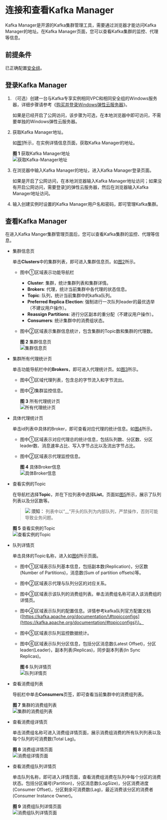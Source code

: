 # 连接和查看Kafka Manager<a name="kafka-ug-180801002"></a>

Kafka Manager是开源的Kafka集群管理工具，需要通过浏览器才能访问Kafka Manager的地址。在Kafka Manager页面，您可以查看Kafka集群的监控、代理等信息。

## 前提条件<a name="section225513720438"></a>

已正确配置[安全组](准备实例依赖资源.md)。

## 登录Kafka Manager<a name="zh-cn_topic_0143117163_section14321822182915"></a>

1.  <a name="zh-cn_topic_0143117163_li10494164794120"></a>（可选）创建一台与Kafka专享实例相同VPC和相同安全组的Windows服务器，详细步骤请参考《[购买并登录Windows弹性云服务器](https://support.huaweicloud.com/qs-ecs/zh-cn_topic_0021831611.html)》。

    如果是已经开启了公网访问，该步骤为可选，在本地浏览器中即可访问，不需要单独的Windows弹性云服务器。

2.  获取Kafka Manager地址。

    如[图1](#zh-cn_topic_0143117163_fig181443461517)所示，在实例详情信息页面，获取Kafka Manager的地址。

    **图 1**  获取Kafka Manager地址<a name="zh-cn_topic_0143117163_fig181443461517"></a>  
    ![](figures/获取Kafka-Manager地址.png "获取Kafka-Manager地址")

3.  在浏览器中输入Kafka Manager的地址，进入Kafka Manager登录页面。

    如果是开启了公网访问，在本地浏览器输入Kafka Manager地址访问；如果没有开启公网访问，需要登录[1](#zh-cn_topic_0143117163_li10494164794120)的弹性云服务器，然后在浏览器输入Kafka Manager地址访问。

4.  输入创建实例时设置的Kafka Manager用户名和密码，即可管理Kafka集群。

## 查看Kafka Manager<a name="zh-cn_topic_0143117163_section1250619492116"></a>

在进入Kafka Manger集群管理页面后，您可以查看Kafka集群的监控、代理等信息。

-   集群信息页

    单击**Clusters**中的集群列表，即可进入集群信息页。如[图2](#zh-cn_topic_0143117163_fig5401930101911)所示。

    -   图中①区域表示功能导航栏
        -   **Cluster**: 集群，统计集群列表和集群详情。
        -   **Brokers**: 代理，统计当前集群中各代理的状态信息。
        -   **Topic**: 队列，统计当前集群中的kafka队列。
        -   **Preferred Replica Election**: 强制进行一次队列leader的最优选举（不建议用户操作）。
        -   **Reassign Partitions**: 进行分区副本的重分配（不建议用户操作）。
        -   **Consumers**: 统计集群中的消费组状态。

    -   图中②区域表示集群信息统计，包含集群的Topic数和集群的代理数。

        **图 2**  集群信息页<a name="zh-cn_topic_0143117163_fig5401930101911"></a>  
        ![](figures/集群信息页.png "集群信息页")


-   集群所有代理统计页

    单击功能导航栏中的**Brokers**，即可进入代理统计页。如[图3](#zh-cn_topic_0143117163_fig850454717515)所示。

    -   图中①区域代理列表，包含总的字节流入和字节流出。
    -   图中②集群监控信息。

        **图 3**  所有代理统计页<a name="zh-cn_topic_0143117163_fig850454717515"></a>  
        ![](figures/所有代理统计页.png "所有代理统计页")


-   具体代理统计页

    单击id列表中具体的Broker，即可查看对应代理的统计信息。如[图4](#zh-cn_topic_0143117163_fig1833012481468)所示。

    -   图中①区域表示对应代理总的统计信息，包括队列数、分区数、分区leader数、消息速率占比、写入字节占比以及流出字节占比。
    -   图中②区域表示代理监控信息。

        **图 4**  具体Broker信息<a name="zh-cn_topic_0143117163_fig1833012481468"></a>  
        ![](figures/具体Broker信息.png "具体Broker信息")


-   查看实例的Topic

    在导航栏选择**Topic**，并在下拉列表中选择**List**。页面如[图5](#zh-cn_topic_0143117163_fig197812565918)所示，展示了队列列表以及分区数等。

    >![](public_sys-resources/icon-notice.gif) **须知：** 
    >列表中以“\_\_”开头的队列为内部队列，严禁操作，否则可能导致业务问题。

    **图 5**  查看实例的Topic<a name="zh-cn_topic_0143117163_fig197812565918"></a>  
    ![](figures/查看实例的Topic.png "查看实例的Topic")

-   队列详情页

    单击具体的Topic名称，进入如[图6](#zh-cn_topic_0143117163_fig17368181052113)所示页面。

    -   图中①区域表示队列基本信息，包括副本数\(Replication\)，分区数\(Number of Partitions\)，消息数\(Sum of partition offsets\)等。
    -   图中②区域表示代理与队列分区的对应关系。
    -   图中③区域表示该队列的消费组列表。单击消费组名称可进入该消费组的详情页。
    -   图中④区域表示队列的配置信息。详情参考kafka队列官方配置文档\([https://kafka.apache.org/documentation/\#topicconfigs](https://kafka.apache.org/documentation/#topicconfigs)\)。
    -   图中⑤区域表示队列监控数据统计。
    -   图中⑥区域表示队列分区信息，包括分区消息数\(Latest Offset\)，分区leader\(Leader\)，副本列表\(Replicas\)，同步副本列表\(In Sync Replicas\)。

        **图 6**  队列详情页<a name="zh-cn_topic_0143117163_fig17368181052113"></a>  
        ![](figures/队列详情页.png "队列详情页")


-   查看消费组列表

    导航栏中单击**Consumers**页签，即可查看当前集群中的消费组列表。

    **图 7**  集群的消费组列表<a name="zh-cn_topic_0143117163_fig14273713142916"></a>  
    ![](figures/集群的消费组列表.png "集群的消费组列表")

-   查看消费组详情页

    单击消费组名称可进入消费组详情页面，展示消费组消费的所有队列列表以及每个队列的可消费数\(Total Lag\)。

    **图 8**  消费组详情页面<a name="zh-cn_topic_0143117163_fig1946187163013"></a>  
    ![](figures/消费组详情页面.png "消费组详情页面")

-   查看消费组队列详情页

    单击队列名称，即可进入详情页面，查看消费组消费在队列中每个分区的消费状态。包括分区编号\(Partition\)，分区消息数\(LogSize\)，分区消费进度\(Consumer Offset\)，分区剩余可消费数\(Lag\)，最近消费该分区的消费者\(Consumer Instance Owner\)。

    **图 9**  消费组队列详情页面<a name="zh-cn_topic_0143117163_fig15320163672920"></a>  
    ![](figures/消费组队列详情页面.png "消费组队列详情页面")


